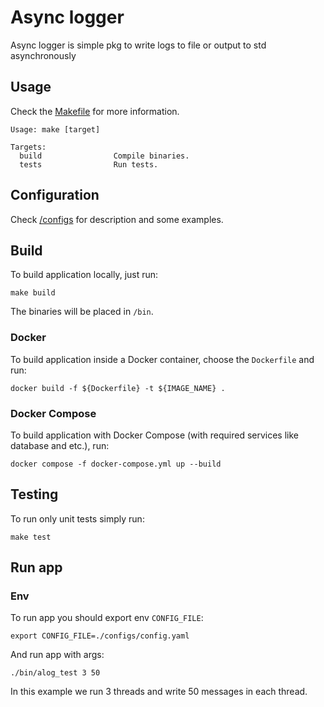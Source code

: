 # Async logger
Async logger is simple pkg to write logs to file or output to std asynchronously

## Usage

Check the [Makefile](./Makefile) for more information.

```
Usage: make [target]

Targets:
  build                Compile binaries.
  tests                Run tests.
```

## Configuration

Check [/configs](./configs) for description and some examples.

## Build

To build application locally, just run:

```shell
make build
```

The binaries will be placed in `/bin`.

### Docker

To build application inside a Docker container, choose the `Dockerfile` and run:

```shell
docker build -f ${Dockerfile} -t ${IMAGE_NAME} .
```

### Docker Compose

To build application with Docker Compose (with required services like database and etc.), run:

```shell
docker compose -f docker-compose.yml up --build 
```

## Testing

To run only unit tests simply run:

```shell
make test
```

## Run app

### Env

To run app you should export env `CONFIG_FILE`:

```shell
export CONFIG_FILE=./configs/config.yaml 
```

And run app with args:

```shell
./bin/alog_test 3 50
```

In this example we run 3 threads and write 50 messages in each thread.